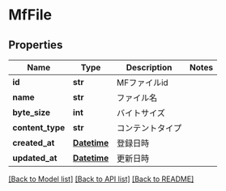 # MfFile

## Properties
Name | Type | Description | Notes
------------ | ------------- | ------------- | -------------
**id** | **str** | MFファイルid | 
**name** | **str** | ファイル名 | 
**byte_size** | **int** | バイトサイズ | 
**content_type** | **str** | コンテントタイプ | 
**created_at** | [**Datetime**](Datetime.md) | 登録日時 | 
**updated_at** | [**Datetime**](Datetime.md) | 更新日時 | 

[[Back to Model list]](../README.md#documentation-for-models) [[Back to API list]](../README.md#documentation-for-api-endpoints) [[Back to README]](../README.md)


